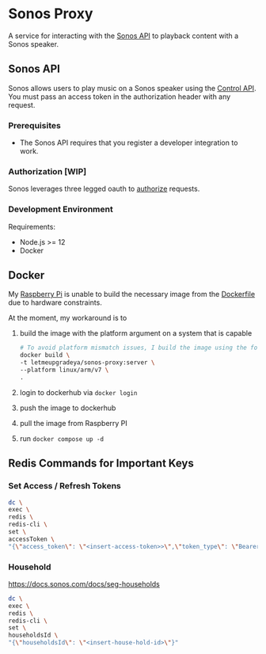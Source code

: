 # Sonos Proxy

A service for interacting with the [Sonos API] to playback content with a Sonos speaker.

## Sonos API

Sonos allows users to play music on a Sonos speaker using the [Control API]. You must pass an access token in the authorization header with any request.

### Prerequisites

- The Sonos API requires that you register a developer integration to work.

### Authorization [WIP]

Sonos leverages three legged oauth to [authorize] requests.

### Development Environment

Requirements:

- Node.js >= 12
- Docker

[sonos api]: https://developer.sonos.com/reference/
[authorize]: https://developer.sonos.com/build/direct-control/authorize/
[control api]: https://developer.sonos.com/reference/control-api/

## Docker

My [Raspberry Pi](https://www.raspberrypi.com/products/raspberry-pi-3-model-b/) is unable to build the necessary image from the [Dockerfile](./Dockerfile) due to hardware constraints.

At the moment, my workaround is to

1. build the image with the platform argument on a system that is capable

    ```sh
    # To avoid platform mismatch issues, I build the image using the following command
    docker build \
    -t letmeupgradeya/sonos-proxy:server \
    --platform linux/arm/v7 \
    .
    ```

1. login to dockerhub via `docker login`
1. push the image to dockerhub
1. pull the image from Raspberry PI
1. run `docker compose up -d`

## Redis Commands for Important Keys

### Set Access / Refresh Tokens

```sh
dc \
exec \
redis \
redis-cli \
set \
accessToken \
"{\"access_token\": \"<insert-access-token>>\",\"token_type\": \"Bearer\",\"expires_in\": 86399,\"refresh_token\": \"<insert-refresh-token>>\",\"scope\": \"playback-control-all\",\"expires_at\":\"2024-04-20T21:46:56.154Z\"}"
```

### Household

<https://docs.sonos.com/docs/seg-households>

```sh
dc \
exec \
redis \
redis-cli \
set \
householdsId \
"{\"householdsId\": \"<insert-house-hold-id>\"}"
```

